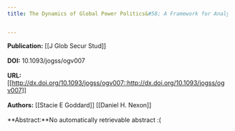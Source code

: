```yaml
---
title: The Dynamics of Global Power Politics&#58; A Framework for Analysis


---
```


**Publication:** [[J Glob Secur Stud]]<br><br>**DOI:** 10.1093/jogss/ogv007                                             
<br>**URL:**[[http://dx.doi.org/10.1093/jogss/ogv007::http://dx.doi.org/10.1093/jogss/ogv007]]<br><br>**Authors:** [[Stacie E Goddard]] [[Daniel H. Nexon]] <br><br>**Abstract:**No automatically retrievable abstract :(

